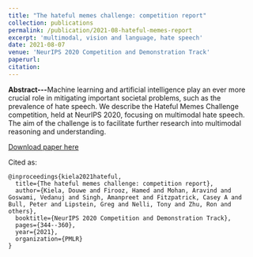 ```yaml
---
title: "The hateful memes challenge: competition report"
collection: publications
permalink: /publication/2021-08-hateful-memes-report
excerpt: 'multimodal, vision and language, hate speech'
date: 2021-08-07
venue: 'NeurIPS 2020 Competition and Demonstration Track'
paperurl:
citation:
---
```


<b>Abstract---</b>Machine learning and artificial intelligence play an ever more crucial role in mitigating important 
societal problems, such as the prevalence of hate speech. We describe the Hateful Memes Challenge competition, held at 
NeurIPS 2020, focusing on multimodal hate speech. The aim of the challenge is to facilitate further research into 
multimodal reasoning and understanding.

[Download paper here](http://proceedings.mlr.press/v133/kiela21a/kiela21a.pdf)

Cited as:

```
@inproceedings{kiela2021hateful,
  title={The hateful memes challenge: competition report},
  author={Kiela, Douwe and Firooz, Hamed and Mohan, Aravind and Goswami, Vedanuj and Singh, Amanpreet and Fitzpatrick, Casey A and Bull, Peter and Lipstein, Greg and Nelli, Tony and Zhu, Ron and others},
  booktitle={NeurIPS 2020 Competition and Demonstration Track},
  pages={344--360},
  year={2021},
  organization={PMLR}
}
```
